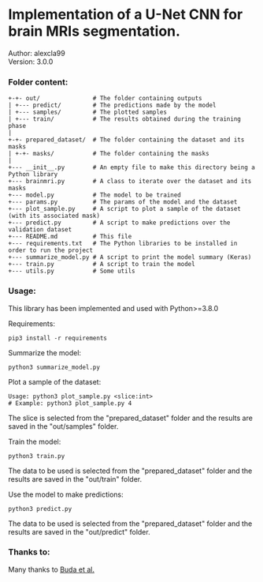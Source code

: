 # Implementation of a U-Net CNN for brain MRIs segmentation.

Author: alexcla99  
Version: 3.0.0

### Folder content:

```
+-+- out/               # The folder containing outputs
| +--- predict/         # The predictions made by the model
| +--- samples/         # The plotted samples
| +--- train/           # The results obtained during the training phase
|
+-+- prepared_dataset/  # The folder containing the dataset and its masks
| +-+- masks/           # The folder containing the masks
|
+--- __init__.py        # An empty file to make this directory being a Python library
+--- brainmri.py        # A class to iterate over the dataset and its masks
+--- model.py           # The model to be trained
+--- params.py          # The params of the model and the dataset
+--- plot_sample.py     # A script to plot a sample of the dataset (with its associated mask)
+--- predict.py         # A script to make predictions over the validation dataset
+--- README.md          # This file
+--- requirements.txt   # The Python libraries to be installed in order to run the project
+--- summarize_model.py # A script to print the model summary (Keras)
+--- train.py           # A script to train the model
+--- utils.py           # Some utils
```

### Usage:

This library has been implemented and used with Python>=3.8.0

Requirements:
```Shell
pip3 install -r requirements
```

Summarize the model:
```Shell
python3 summarize_model.py
```

Plot a sample of the dataset:
```Shell
Usage: python3 plot_sample.py <slice:int>
# Example: python3 plot_sample.py 4
```
The slice is selected from the "prepared_dataset" folder and the results are saved in the "out/samples" folder.

Train the model:
```Shell
python3 train.py
```
The data to be used is selected from the "prepared_dataset" folder and the results are saved in the "out/train" folder.

Use the model to make predictions:
```Shell
python3 predict.py
```
The data to be used is selected from the "prepared_dataset" folder and the results are saved in the "out/predict" folder.

### Thanks to:

Many thanks to [Buda et al.](https://www.kaggle.com/datasets/mateuszbuda/lgg-mri-segmentation)
